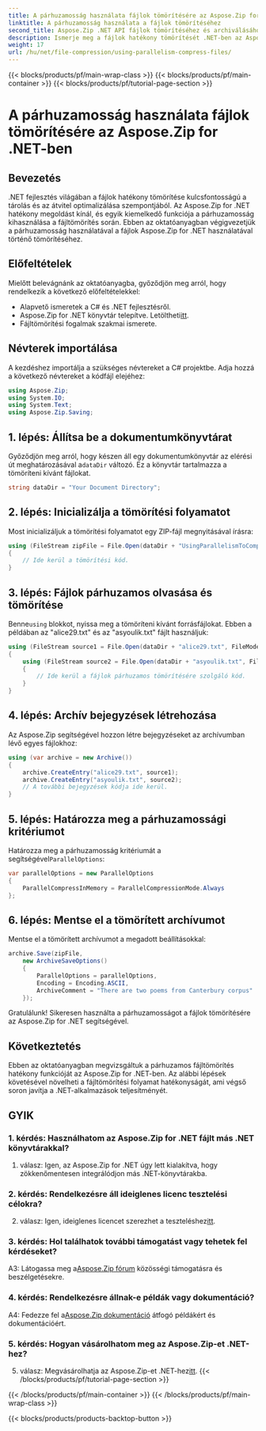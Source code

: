 ```yaml
---
title: A párhuzamosság használata fájlok tömörítésére az Aspose.Zip for .NET-ben
linktitle: A párhuzamosság használata a fájlok tömörítéséhez
second_title: Aspose.Zip .NET API fájlok tömörítéséhez és archiválásához
description: Ismerje meg a fájlok hatékony tömörítését .NET-ben az Aspose.Zip segítségével. Használja ki a párhuzamosság erejét lépésről lépésre bemutatott oktatóanyagunkkal.
weight: 17
url: /hu/net/file-compression/using-parallelism-compress-files/
---
```


{{< blocks/products/pf/main-wrap-class >}}
{{< blocks/products/pf/main-container >}}
{{< blocks/products/pf/tutorial-page-section >}}

# A párhuzamosság használata fájlok tömörítésére az Aspose.Zip for .NET-ben

## Bevezetés

.NET fejlesztés világában a fájlok hatékony tömörítése kulcsfontosságú a tárolás és az átvitel optimalizálása szempontjából. Az Aspose.Zip for .NET hatékony megoldást kínál, és egyik kiemelkedő funkciója a párhuzamosság kihasználása a fájltömörítés során. Ebben az oktatóanyagban végigvezetjük a párhuzamosság használatával a fájlok Aspose.Zip for .NET használatával történő tömörítéséhez.

## Előfeltételek

Mielőtt belevágnánk az oktatóanyagba, győződjön meg arról, hogy rendelkezik a következő előfeltételekkel:

- Alapvető ismeretek a C# és .NET fejlesztésről.
-  Aspose.Zip for .NET könyvtár telepítve. Letöltheti[itt](https://releases.aspose.com/zip/net/).
- Fájltömörítési fogalmak szakmai ismerete.

## Névterek importálása

A kezdéshez importálja a szükséges névtereket a C# projektbe. Adja hozzá a következő névtereket a kódfájl elejéhez:

```csharp
using Aspose.Zip;
using System.IO;
using System.Text;
using Aspose.Zip.Saving;
```

## 1. lépés: Állítsa be a dokumentumkönyvtárat

 Győződjön meg arról, hogy készen áll egy dokumentumkönyvtár az elérési út meghatározásával a`dataDir` változó. Ez a könyvtár tartalmazza a tömöríteni kívánt fájlokat.

```csharp
string dataDir = "Your Document Directory";
```

## 2. lépés: Inicializálja a tömörítési folyamatot

Most inicializáljuk a tömörítési folyamatot egy ZIP-fájl megnyitásával írásra:

```csharp
using (FileStream zipFile = File.Open(dataDir + "UsingParallelismToCompressFiles_out.zip", FileMode.Create))
{
    // Ide kerül a tömörítési kód.
}
```

## 3. lépés: Fájlok párhuzamos olvasása és tömörítése

 Benne`using` blokkot, nyissa meg a tömöríteni kívánt forrásfájlokat. Ebben a példában az "alice29.txt" és az "asyoulik.txt" fájlt használjuk:

```csharp
using (FileStream source1 = File.Open(dataDir + "alice29.txt", FileMode.Open, FileAccess.Read))
{
    using (FileStream source2 = File.Open(dataDir + "asyoulik.txt", FileMode.Open, FileAccess.Read))
    {
        // Ide kerül a fájlok párhuzamos tömörítésére szolgáló kód.
    }
}
```

## 4. lépés: Archív bejegyzések létrehozása

Az Aspose.Zip segítségével hozzon létre bejegyzéseket az archívumban lévő egyes fájlokhoz:

```csharp
using (var archive = new Archive())
{
    archive.CreateEntry("alice29.txt", source1);
    archive.CreateEntry("asyoulik.txt", source2);
    // A további bejegyzések kódja ide kerül.
}
```

## 5. lépés: Határozza meg a párhuzamossági kritériumot

 Határozza meg a párhuzamosság kritériumát a segítségével`ParallelOptions`:

```csharp
var parallelOptions = new ParallelOptions
{
    ParallelCompressInMemory = ParallelCompressionMode.Always
};
```

## 6. lépés: Mentse el a tömörített archívumot

Mentse el a tömörített archívumot a megadott beállításokkal:

```csharp
archive.Save(zipFile,
    new ArchiveSaveOptions()
    {
        ParallelOptions = parallelOptions,
        Encoding = Encoding.ASCII,
        ArchiveComment = "There are two poems from Canterbury corpus"
    });
```

Gratulálunk! Sikeresen használta a párhuzamosságot a fájlok tömörítésére az Aspose.Zip for .NET segítségével.

## Következtetés

Ebben az oktatóanyagban megvizsgáltuk a párhuzamos fájltömörítés hatékony funkcióját az Aspose.Zip for .NET-ben. Az alábbi lépések követésével növelheti a fájltömörítési folyamat hatékonyságát, ami végső soron javítja a .NET-alkalmazások teljesítményét.

## GYIK

### 1. kérdés: Használhatom az Aspose.Zip for .NET fájlt más .NET könyvtárakkal?

1. válasz: Igen, az Aspose.Zip for .NET úgy lett kialakítva, hogy zökkenőmentesen integrálódjon más .NET-könyvtárakba.

### 2. kérdés: Rendelkezésre áll ideiglenes licenc tesztelési célokra?

 2. válasz: Igen, ideiglenes licencet szerezhet a teszteléshez[itt](https://purchase.aspose.com/temporary-license/).

### 3. kérdés: Hol találhatok további támogatást vagy tehetek fel kérdéseket?

 A3: Látogassa meg a[Aspose.Zip fórum](https://forum.aspose.com/c/zip/37) közösségi támogatásra és beszélgetésekre.

### 4. kérdés: Rendelkezésre állnak-e példák vagy dokumentáció?

 A4: Fedezze fel a[Aspose.Zip dokumentáció](https://reference.aspose.com/zip/net/) átfogó példákért és dokumentációért.

### 5. kérdés: Hogyan vásárolhatom meg az Aspose.Zip-et .NET-hez?

 5. válasz: Megvásárolhatja az Aspose.Zip-et .NET-hez[itt](https://purchase.aspose.com/buy).
{{< /blocks/products/pf/tutorial-page-section >}}

{{< /blocks/products/pf/main-container >}}
{{< /blocks/products/pf/main-wrap-class >}}

{{< blocks/products/products-backtop-button >}}
